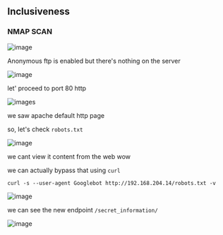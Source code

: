 <h2>Inclusiveness</h2>


### NMAP SCAN

![image](https://github.com/0xVenus/0xVenus.github.io/assets/97831939/b0e19282-780e-40e6-bafc-4f3346bf5f8a)

Anonymous ftp is enabled but there's nothing on the server

![image](https://github.com/0xVenus/0xVenus.github.io/assets/97831939/2adfb636-b556-4793-a277-98ffc5535ea1)

let' proceed to port 80 http

![image](https://github.com/0xVenus/0xVenus.github.io/assets/97831939/64b94444-ebca-4d66-b74d-b8d760858d55)s

we saw apache default http page

so, let's check ``robots.txt``

![image](https://github.com/0xVenus/0xVenus.github.io/assets/97831939/881bb90e-c274-41a2-aed6-660bc31fbca8)

we cant view it content from the web wow

we can actually bypass that using `curl`

```curl -s --user-agent Googlebot http://192.168.204.14/robots.txt -v```

![image](https://github.com/0xVenus/0xVenus.github.io/assets/97831939/f2ae9a7e-3909-4304-ad75-1299c2e4b662)

we can see the new endpoint ``/secret_information/``

![image](https://github.com/0xVenus/0xVenus.github.io/assets/97831939/363a5a04-fc35-4107-9fee-e347cef80da2)



